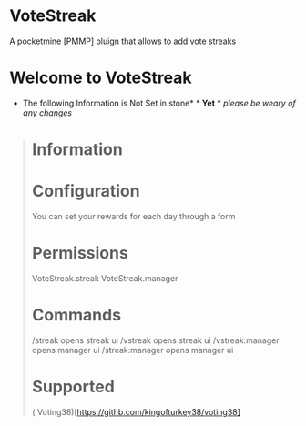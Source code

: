 # VoteStreak
A pocketmine [PMMP] pluign that allows to add vote streaks
# Welcome to VoteStreak
* The following Information is Not Set in stone* * **Yet** * *please be weary of any changes*

> # Information
>
> # Configuration
> You can set your rewards for each day through a form
> # Permissions
> VoteStreak.streak
> VoteStreak.manager
> # Commands
> /streak opens streak ui
> /vstreak opens streak ui
> /vstreak:manager opens manager ui
> /streak:manager opens manager ui
> # Supported
> ( Voting38)[https://githb.com/kingofturkey38/voting38]
